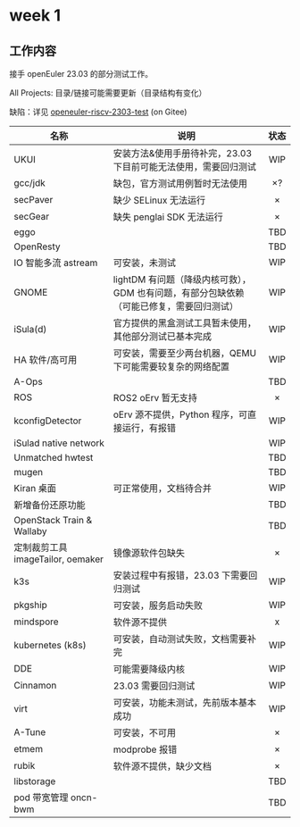 # week 1

## 工作内容

接手 openEuler 23.03 的部分测试工作。

All Projects: 目录/链接可能需要更新（目录结构有变化）

缺陷：详见 [openeuler-riscv-2303-test](https://gitee.com/yunxiangluo/openeuler-riscv-2303-test) (on Gitee)

|名称|说明|状态|
|-|-|:-:|
|UKUI|安装方法&使用手册待补完，23.03 下目前可能无法使用，需要回归测试|WIP|
|gcc/jdk|缺包，官方测试用例暂时无法使用|×?|
|secPaver|缺少 SELinux 无法运行|×|
|secGear|缺失 penglai SDK 无法运行|×|
|eggo||TBD|
|OpenResty||TBD|
|IO 智能多流 astream|可安装，未测试|WIP|
|GNOME|lightDM 有问题（降级内核可救），GDM 也有问题，有部分包缺依赖（可能已修复，需要回归测试）|WIP|
|iSula(d)|官方提供的黑盒测试工具暂未使用，其他部分测试已基本完成|WIP|
|HA 软件/高可用|可安装，需要至少两台机器，QEMU 下可能需要较复杂的网络配置|WIP|
|A-Ops||TBD|
|ROS|ROS2 oErv 暂无支持|×|
|kconfigDetector|oErv 源不提供，Python 程序，可直接运行，有报错|WIP|
|iSulad native network||WIP|
|Unmatched hwtest||TBD|
|mugen||TBD|
|Kiran 桌面|可正常使用，文档待合并|WIP|
|新增备份还原功能||TBD|
|OpenStack Train & Wallaby||TBD|
|定制裁剪工具 imageTailor, oemaker|镜像源软件包缺失|×|
|k3s|安装过程中有报错，23.03 下需要回归测试|WIP|
|pkgship|可安装，服务启动失败|WIP|
|mindspore|软件源不提供|x|
|kubernetes (k8s)|可安装，自动测试失败，文档需要补完|WIP|
|DDE|可能需要降级内核|WIP|
|Cinnamon|23.03 需要回归测试|WIP|
|virt|可安装，功能未测试，先前版本基本成功|WIP|
|A-Tune|可安装，不可用|×|
|etmem|modprobe 报错|×|
|rubik|软件源不提供，缺少文档|×|
|libstorage||TBD|
|pod 带宽管理 oncn-bwm||TBD|